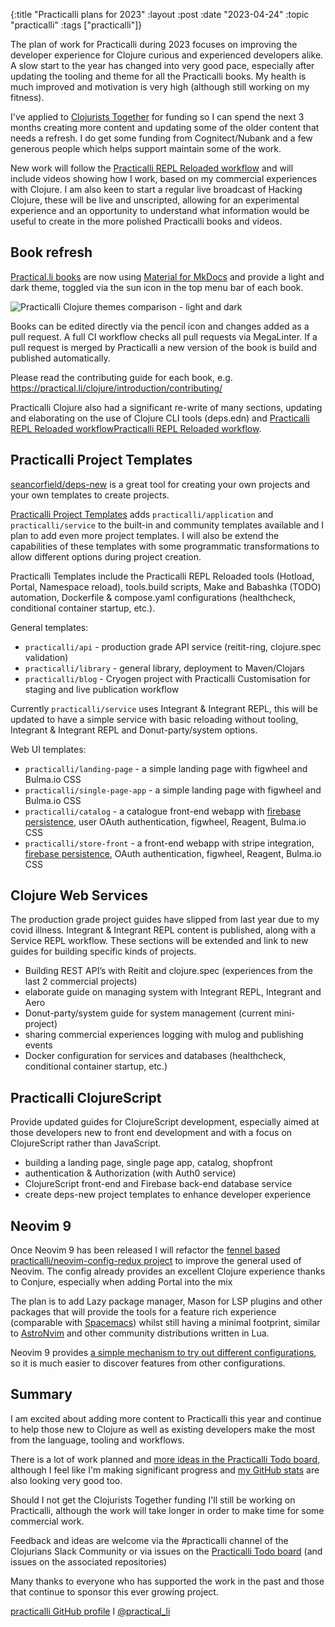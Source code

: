 {:title "Practicalli plans for 2023"
:layout :post
:date "2023-04-24"
:topic "practicalli"
:tags  ["practicalli"]}


The plan of work for Practicalli during 2023 focuses on improving the developer experience for Clojure curious and experienced developers alike. A slow start to the year has changed into very good pace, especially after updating the tooling and theme for all the Practicalli books.  My health is much improved and motivation is very high (although still working on my fitness).

I've applied to [Clojurists Together](https://www.clojuriststogether.org/) for funding so I can spend the next 3 months creating more content and updating some of the older content that needs a refresh.  I do get some funding from Cognitect/Nubank and a few generous people which helps support maintain some of the work.

New work will follow the [Practicalli REPL Reloaded workflow](https://practical.li/clojure/clojure-cli/repl-reloaded/) and will include videos showing how I work, based on my commercial experiences with Clojure. I am also keen to start a regular live broadcast of Hacking Clojure, these will be live and unscripted, allowing for an experimental experience and an opportunity to understand what information would be useful to create in the more polished Practicalli books and videos.

<!-- more -->

## Book refresh

[Practical.li books](https://practical.li/) are now using [Material for MkDocs](https://squidfunk.github.io/mkdocs-material/) and provide a light and dark theme, toggled via the sun icon in the top menu bar of each book.

![Practicalli Clojure themes comparison - light and dark](https://raw.githubusercontent.com/practicalli/graphic-design/live/clojure/practicalli-clojure-theme-comparison.png "Practicalli Clojure dark and light themes")

Books can be edited directly via the pencil icon and changes added as a pull request.  A full CI workflow checks all pull requests via MegaLinter. If a pull request is merged by Practicalli a new version of the book is build and published automatically.

Please read the contributing guide for each book, e.g. <https://practical.li/clojure/introduction/contributing/>

Practicalli Clojure also had a significant re-write of many sections, updating and elaborating on the use of Clojure CLI tools (deps.edn) and [Practicalli REPL Reloaded workflow](https://practical.li/clojure/clojure-cli/repl-reloaded/)[Practicalli REPL Reloaded workflow](https://practical.li/clojure/clojure-cli/repl-reloaded/).


## Practicalli Project Templates

[seancorfield/deps-new](https://github.com/seancorfield/deps-new) is a great tool for creating your own projects and your own templates to create projects.

[Practicalli Project Templates](https://github.com/practicalli/project-templates/) adds `practicalli/application` and `practicalli/service` to the built-in and community templates available and I plan to add even more project templates.  I will also be extend the capabilities of these templates with some programmatic transformations to allow different options during project creation.

Practicalli Templates include the Practicalli REPL Reloaded tools (Hotload, Portal, Namespace reload), tools.build scripts, Make and Babashka (TODO) automation, Dockerfile & compose.yaml configurations (healthcheck, conditional container startup, etc.).

General templates:

* `practicalli/api` - production grade API service (reitit-ring, clojure.spec validation)
* `practicalli/library` - general library, deployment to Maven/Clojars
* `practicalli/blog` - Cryogen project with Practicalli Customisation for staging and live publication workflow

Currently `practicalli/service` uses Integrant & Integrant REPL, this will be updated to have a simple service with basic reloading without tooling, Integrant & Integrant REPL and Donut-party/system options.


Web UI templates:

* `practicalli/landing-page` - a simple landing page with figwheel and Bulma.io CSS
* `practicalli/single-page-app` - a simple landing page with figwheel and Bulma.io CSS
* `practicalli/catalog` - a catalogue front-end webapp with [firebase persistence](https://firebase.google.com/), user OAuth authentication, figwheel, Reagent, Bulma.io CSS
* `practicalli/store-front` - a front-end webapp with stripe integration, [firebase persistence](https://firebase.google.com/), OAuth authentication, figwheel, Reagent, Bulma.io CSS


## Clojure Web Services

The production grade project guides have slipped from last year due to my covid illness.  Integrant & Integrant REPL content is published, along with a Service REPL workflow.  These sections will be extended and link to new guides for building specific kinds of projects.

* Building REST API’s with Reitit and clojure.spec (experiences from the last 2 commercial projects)
* elaborate guide on managing system with Integrant REPL, Integrant and Aero
* Donut-party/system guide for system management (current mini-project)
* sharing commercial experiences logging with mulog and publishing events
* Docker configuration for services and databases (healthcheck, conditional container startup, etc.)


## Practicalli ClojureScript

Provide updated guides for ClojureScript development, especially aimed at those developers new to front end development and with a focus on ClojureScript rather than JavaScript.

* building a landing page, single page app, catalog, shopfront
* authentication & Authorization (with Auth0 service)
* ClojureScript front-end and Firebase back-end database service
* create deps-new project templates to enhance developer experience


## Neovim 9

Once Neovim 9 has been released I will refactor the [fennel based practicalli/neovim-config-redux project](https://github.com/practicalli/neovim-config-redux) to improve the general used of Neovim.  The config already provides an excellent Clojure experience thanks to Conjure, especially when adding Portal into the mix

The plan is to add Lazy package manager, Mason for LSP plugins and other packages that will provide the tools for a feature rich experience (comparable with [Spacemacs](https://practical.li/spacemacs/)) whilst still having a minimal footprint, similar to [AstroNvim](https://astronvim.com/) and other community distributions written in Lua.

Neovim 9 provides [a simple mechanism to try out different configurations](https://github.com/practicalli/neovim-config/issues/2), so it is much easier to discover features from other configurations.


## Summary

I am excited about adding more content to Practicalli this year and continue to help those new to Clojure as well as existing developers make the most from the language, tooling and workflows.

There is a lot of work planned and [more ideas in the Practicalli Todo board](https://github.com/orgs/practicalli/projects/2), although I feel like I'm making significant progress and [my GitHub stats](https://github.com/practicalli-john) are also looking very good too.

Should I not get the Clojurists Together funding I'll still be working on Practicalli, although the work will take longer in order to make time for some commercial work.

Feedback and ideas are welcome via the #practicalli channel of the Clojurians Slack Community or via issues on the [Practicalli Todo board](https://github.com/orgs/practicalli/projects/2) (and issues on the associated repositories)

Many thanks to everyone who has supported the work in the past and those that continue to sponsor this ever growing project.


[practicalli GitHub profile](https://github.com/practicalli) I [@practical_li](https://twitter.com/practical_li)

